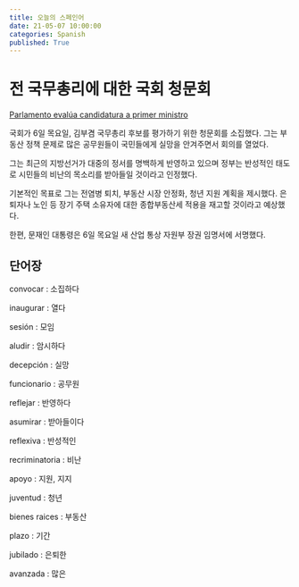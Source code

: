 ```yaml
---
title: 오늘의 스페인어
date: 21-05-07 10:00:00
categories: Spanish
published: True
---
```


# 전 국무총리에 대한 국회 청문회

[Parlamento evalúa candidatura a primer ministro](http://world.kbs.co.kr/service/news_view.htm?lang=s&Seq_Code=75688)

국회가 6일 목요일, 김부겸 국무총리 후보를 평가하기 위한 청문회를 소집했다. 그는 부동산 정책 문제로 많은 공무원들이 국민들에게 실망을 안겨주면서 회의를 열었다.

그는 최근의 지방선거가 대중의 정서를 명백하게 반영하고 있으며 정부는 반성적인 태도로 시민들의 비난의 목소리를 받아들일 것이라고 인정했다.

기본적인 목표로 그는 전염병 퇴치, 부동산 시장 안정화, 청년 지원 계획을 제시했다. 은퇴자나 노인 등 장기 주택 소유자에 대한 종합부동산세 적용을 재고할 것이라고 예상했다.

한편, 문재인 대통령은 6일 목요일 새 산업 통상 자원부 장권 임명서에 서명했다.

## 단어장

convocar : 소집하다

inaugurar : 열다

sesión : 모임

aludir : 암시하다

decepción : 실망

funcionario : 공무원

reflejar : 반영하다

asumirar : 받아들이다

reflexiva : 반성적인

recriminatoria : 비난

apoyo : 지원, 지지

juventud : 청년

bienes raices : 부동산

plazo : 기간

jubilado : 은퇴한

avanzada : 많은
